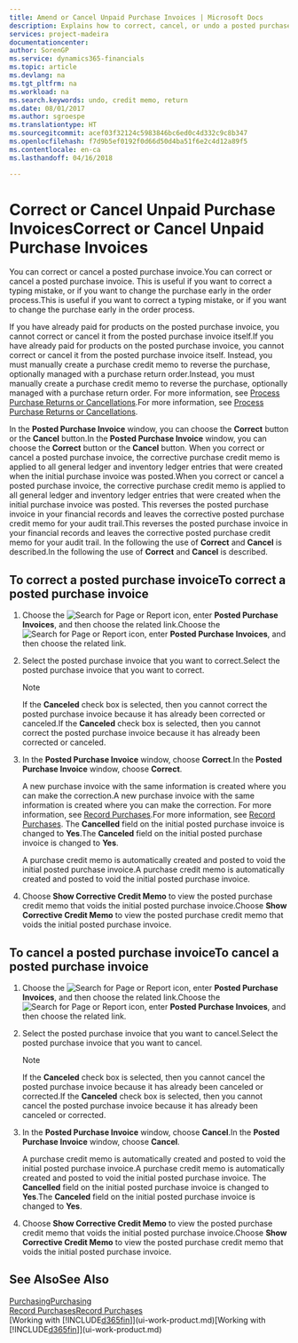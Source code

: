 ```yaml
---
title: Amend or Cancel Unpaid Purchase Invoices | Microsoft Docs
description: Explains how to correct, cancel, or undo a posted purchase invoice and automatically create a purchase credit memo.
services: project-madeira
documentationcenter: 
author: SorenGP
ms.service: dynamics365-financials
ms.topic: article
ms.devlang: na
ms.tgt_pltfrm: na
ms.workload: na
ms.search.keywords: undo, credit memo, return
ms.date: 08/01/2017
ms.author: sgroespe
ms.translationtype: HT
ms.sourcegitcommit: acef03f32124c5983846bc6ed0c4d332c9c8b347
ms.openlocfilehash: f7d9b5ef0192f0d66d50d4ba51f6e2c4d12a89f5
ms.contentlocale: en-ca
ms.lasthandoff: 04/16/2018

---
```

# <a name="correct-or-cancel-unpaid-purchase-invoices"></a><span data-ttu-id="07260-103">Correct or Cancel Unpaid Purchase Invoices</span><span class="sxs-lookup"><span data-stu-id="07260-103">Correct or Cancel Unpaid Purchase Invoices</span></span>
<span data-ttu-id="07260-104">You can correct or cancel a posted purchase invoice.</span><span class="sxs-lookup"><span data-stu-id="07260-104">You can correct or cancel a posted purchase invoice.</span></span> <span data-ttu-id="07260-105">This is useful if you want to correct a typing mistake, or if you want to change the purchase early in the order process.</span><span class="sxs-lookup"><span data-stu-id="07260-105">This is useful if you want to correct a typing mistake, or if you want to change the purchase early in the order process.</span></span>

<span data-ttu-id="07260-106">If you have already paid for products on the posted purchase invoice, you cannot correct or cancel it from the posted purchase invoice itself.</span><span class="sxs-lookup"><span data-stu-id="07260-106">If you have already paid for products on the posted purchase invoice, you cannot correct or cancel it from the posted purchase invoice itself.</span></span> <span data-ttu-id="07260-107">Instead, you must manually create a purchase credit memo to reverse the purchase, optionally managed with a purchase return order.</span><span class="sxs-lookup"><span data-stu-id="07260-107">Instead, you must manually create a purchase credit memo to reverse the purchase, optionally managed with a purchase return order.</span></span> <span data-ttu-id="07260-108">For more information, see [Process Purchase Returns or Cancellations](purchasing-how-process-purchase-returns-cancellations.md).</span><span class="sxs-lookup"><span data-stu-id="07260-108">For more information, see [Process Purchase Returns or Cancellations](purchasing-how-process-purchase-returns-cancellations.md).</span></span>

<span data-ttu-id="07260-109">In the **Posted Purchase Invoice** window, you can choose the **Correct** button or the **Cancel** button.</span><span class="sxs-lookup"><span data-stu-id="07260-109">In the **Posted Purchase Invoice** window, you can choose the **Correct** button or the **Cancel** button.</span></span> <span data-ttu-id="07260-110">When you correct or cancel a posted purchase invoice, the corrective purchase credit memo is applied to all general ledger and inventory ledger entries that were created when the initial purchase invoice was posted.</span><span class="sxs-lookup"><span data-stu-id="07260-110">When you correct or cancel a posted purchase invoice, the corrective purchase credit memo is applied to all general ledger and inventory ledger entries that were created when the initial purchase invoice was posted.</span></span> <span data-ttu-id="07260-111">This reverses the posted purchase invoice in your financial records and leaves the corrective posted purchase credit memo for your audit trail.</span><span class="sxs-lookup"><span data-stu-id="07260-111">This reverses the posted purchase invoice in your financial records and leaves the corrective posted purchase credit memo for your audit trail.</span></span> <span data-ttu-id="07260-112">In the following the use of **Correct** and **Cancel** is described.</span><span class="sxs-lookup"><span data-stu-id="07260-112">In the following the use of **Correct** and **Cancel** is described.</span></span>

## <a name="to-correct-a-posted-purchase-invoice"></a><span data-ttu-id="07260-113">To correct a posted purchase invoice</span><span class="sxs-lookup"><span data-stu-id="07260-113">To correct a posted purchase invoice</span></span>
1. <span data-ttu-id="07260-114">Choose the ![Search for Page or Report](media/ui-search/search_small.png "Search for Page or Report icon") icon, enter **Posted Purchase Invoices**, and then choose the related link.</span><span class="sxs-lookup"><span data-stu-id="07260-114">Choose the ![Search for Page or Report](media/ui-search/search_small.png "Search for Page or Report icon") icon, enter **Posted Purchase Invoices**, and then choose the related link.</span></span>  
2. <span data-ttu-id="07260-115">Select the posted purchase invoice that you want to correct.</span><span class="sxs-lookup"><span data-stu-id="07260-115">Select the posted purchase invoice that you want to correct.</span></span>  

    > [!NOTE]  
   >   <span data-ttu-id="07260-116">If the **Canceled** check box is selected, then you cannot correct the posted purchase invoice because it has already been corrected or canceled.</span><span class="sxs-lookup"><span data-stu-id="07260-116">If the **Canceled** check box is selected, then you cannot correct the posted purchase invoice because it has already been corrected or canceled.</span></span>
3. <span data-ttu-id="07260-117">In the **Posted Purchase Invoice** window, choose **Correct**.</span><span class="sxs-lookup"><span data-stu-id="07260-117">In the **Posted Purchase Invoice** window, choose **Correct**.</span></span>

    <span data-ttu-id="07260-118">A new purchase invoice with the same information is created where you can make the correction.</span><span class="sxs-lookup"><span data-stu-id="07260-118">A new purchase invoice with the same information is created where you can make the correction.</span></span> <span data-ttu-id="07260-119">For more information, see [Record Purchases](purchasing-how-record-purchases.md).</span><span class="sxs-lookup"><span data-stu-id="07260-119">For more information, see [Record Purchases](purchasing-how-record-purchases.md).</span></span> <span data-ttu-id="07260-120">The **Cancelled** field on the initial posted purchase invoice is changed to **Yes**.</span><span class="sxs-lookup"><span data-stu-id="07260-120">The **Canceled** field on the initial posted purchase invoice is changed to **Yes**.</span></span>

    <span data-ttu-id="07260-121">A purchase credit memo is automatically created and posted to void the initial posted purchase invoice.</span><span class="sxs-lookup"><span data-stu-id="07260-121">A purchase credit memo is automatically created and posted to void the initial posted purchase invoice.</span></span>
4. <span data-ttu-id="07260-122">Choose **Show Corrective Credit Memo** to view the posted purchase credit memo that voids the initial posted purchase invoice.</span><span class="sxs-lookup"><span data-stu-id="07260-122">Choose **Show Corrective Credit Memo** to view the posted purchase credit memo that voids the initial posted purchase invoice.</span></span>

## <a name="to-cancel-a-posted-purchase-invoice"></a><span data-ttu-id="07260-123">To cancel a posted purchase invoice</span><span class="sxs-lookup"><span data-stu-id="07260-123">To cancel a posted purchase invoice</span></span>
1. <span data-ttu-id="07260-124">Choose the ![Search for Page or Report](media/ui-search/search_small.png "Search for Page or Report icon") icon, enter **Posted Purchase Invoices**, and then choose the related link.</span><span class="sxs-lookup"><span data-stu-id="07260-124">Choose the ![Search for Page or Report](media/ui-search/search_small.png "Search for Page or Report icon") icon, enter **Posted Purchase Invoices**, and then choose the related link.</span></span>  
2. <span data-ttu-id="07260-125">Select the posted purchase invoice that you want to cancel.</span><span class="sxs-lookup"><span data-stu-id="07260-125">Select the posted purchase invoice that you want to cancel.</span></span>

    > [!NOTE]  
   >   <span data-ttu-id="07260-126">If the **Canceled** check box is selected, then you cannot cancel the posted purchase invoice because it has already been canceled or corrected.</span><span class="sxs-lookup"><span data-stu-id="07260-126">If the **Canceled** check box is selected, then you cannot cancel the posted purchase invoice because it has already been canceled or corrected.</span></span>
3. <span data-ttu-id="07260-127">In the **Posted Purchase Invoice** window, choose **Cancel**.</span><span class="sxs-lookup"><span data-stu-id="07260-127">In the **Posted Purchase Invoice** window, choose **Cancel**.</span></span>

    <span data-ttu-id="07260-128">A purchase credit memo is automatically created and posted to void the initial posted purchase invoice.</span><span class="sxs-lookup"><span data-stu-id="07260-128">A purchase credit memo is automatically created and posted to void the initial posted purchase invoice.</span></span> <span data-ttu-id="07260-129">The **Cancelled** field on the initial posted purchase invoice is changed to **Yes**.</span><span class="sxs-lookup"><span data-stu-id="07260-129">The **Canceled** field on the initial posted purchase invoice is changed to **Yes**.</span></span>
4. <span data-ttu-id="07260-130">Choose **Show Corrective Credit Memo** to view the posted purchase credit memo that voids the initial posted purchase invoice.</span><span class="sxs-lookup"><span data-stu-id="07260-130">Choose **Show Corrective Credit Memo** to view the posted purchase credit memo that voids the initial posted purchase invoice.</span></span>

## <a name="see-also"></a><span data-ttu-id="07260-131">See Also</span><span class="sxs-lookup"><span data-stu-id="07260-131">See Also</span></span>
[<span data-ttu-id="07260-132">Purchasing</span><span class="sxs-lookup"><span data-stu-id="07260-132">Purchasing</span></span>](purchasing-manage-purchasing.md)  
[<span data-ttu-id="07260-133">Record Purchases</span><span class="sxs-lookup"><span data-stu-id="07260-133">Record Purchases</span></span>](purchasing-how-record-purchases.md)  
<span data-ttu-id="07260-134">[Working with [!INCLUDE[d365fin](includes/d365fin_md.md)]](ui-work-product.md)</span><span class="sxs-lookup"><span data-stu-id="07260-134">[Working with [!INCLUDE[d365fin](includes/d365fin_md.md)]](ui-work-product.md)</span></span>

